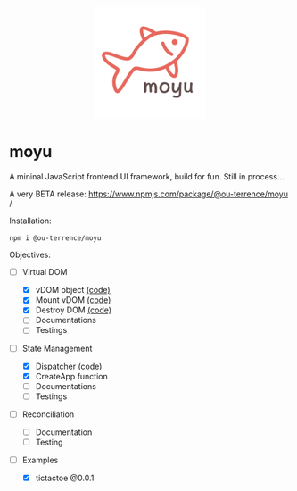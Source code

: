 <p align="center">
<img src="./public/icon.png" width="200px"/>
</p>

# moyu

A mininal JavaScript frontend UI framework, build for fun. Still in process...

A very BETA release: https://www.npmjs.com/package/@ou-terrence/moyu /

Installation:
```
npm i @ou-terrence/moyu
```

Objectives:

- [ ] Virtual DOM

  - [x] vDOM object [(code)](./packages/runtime/src/h.js)
  - [x] Mount vDOM [(code)](./packages/runtime/src/mount-dom.js)
  - [x] Destroy DOM [(code)](./packages/runtime/src/destroy-dom.js)
  - [ ] Documentations
  - [ ] Testings

- [ ] State Management
  - [x] Dispatcher [(code)](./packages/runtime/src/dispatcher.js)
  - [x] CreateApp function
  - [ ] Documentations
  - [ ] Testings

- [ ] Reconciliation
  - [ ] Documentation
  - [ ] Testing

- [ ] Examples
  - [x] tictactoe @0.0.1
